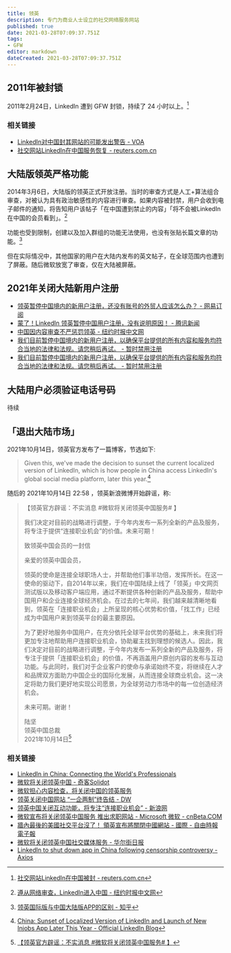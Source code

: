 ```yaml
---
title: 领英
description: 专门为商业人士设立的社交网络服务网站
published: true
date: 2021-03-28T07:09:37.751Z
tags: 
- GFW
editor: markdown
dateCreated: 2021-03-28T07:09:37.751Z
---
```


## 2011年被封锁

2011年2月24日，LinkedIn 遭到 GFW 封锁，持续了 24 小时以上。[^licbanri]

[^licbanri]: [社交网站LinkedIn在中国被封 - reuters.com.cn](https://web.archive.org/web/20110226001517/http://cn.reuters.com/article/CNTopGenNews/idCNCHINA-3861820110225)

### 相关链接

+ [LinkedIn对中国封其网站的可能发出警告 - VOA](https://web.archive.org/web/20150217011619/http://www.voachinese.com/content/article-20110314-linkedin-includes-china-blockage-as-new-risk-in-prospectus-117925584/779275.html)
+ [社交网站LinkedIn在中国服务恢复 - reuters.com.cn](https://web.archive.org/web/20110301015809/http://cn.reuters.com/article/CNTopGenNews/idCNCHINA-3869020110228)

## 大陆版领英严格功能

2014年3月6日，大陆版的领英正式开放注册。当时的审查方式是人工+算法组合审查，对被认为具有政治敏感性的内容进行审查。如果内容被封禁，用户会收到电子邮件的通知，将告知用户该帖子「在中国遭到禁止的内容」「将不会被LinkedIn在中国的会员看到」。[^c09chinasocial]

[^c09chinasocial]: [遵从网络审查，LinkedIn进入中国 - 纽约时报中文网](https://web.archive.org/web/20191005152317/https://cn.nytimes.com/business/20141009/c09chinasocial/)

功能也受到限制，创建以及加入群组的功能无法使用，也没有张贴长篇文章的功能。[^66568986]

[^66568986]: [领英国际版与中国大陆版APP的区别 - 知乎](https://web.archive.org/web/20211015024538/https://zhuanlan.zhihu.com/p/66568986)

但在实际情况中，其他国家的用户在大陆内发布的英文帖子，在全球范围内也遭到了屏蔽。随后微软放宽了审查，仅在大陆被屏蔽。

## 2021年关闭大陆新用户注册

+ [领英暂停中国境内的新用户注册，还没有账号的外贸人应该怎么办？ - 网易订阅](https://archive.is/6hRF2 "https://www.163.com/dy/article/G4VGHP520524QMML.html")
+ [蒙了！LinkedIn 领英暂停中国用户注册，没有说明原因！ - 腾讯新闻](https://archive.is/asvIO "https://new.qq.com/omn/20210313/20210313A0B35Q00.html")
+ [中国因内容审查不严惩罚领英 - 纽约时报中文网](https://web.archive.org/web/20210324184643/https://cn.nytimes.com/technology/20210319/china-linkedin-censorship/)
+ [我们目前暂停中国境内的新用户注册，以确保平台提供的所有内容和服务均符合当地的法律和法规。请您稍后再试。 - 暂时禁用注册](https://archive.is/3zj2Q)
+ [我们目前暂停中国境内的新用户注册，以确保平台提供的所有内容和服务均符合当地的法律和法规。请您稍后再试。 - 暂时禁用注册](https://web.archive.org/web/20210328064347/https://cn.linkedin.com/legal/l/registration-temporarily-disabled)

## 大陆用户必须验证电话号码

待续

## 「退出大陆市场」

2021年10月14日，领英官方发布了一篇博客，节选如下:

> Given this, we've made the decision to sunset the current localized version of LinkedIn, which is how people in China access LinkedIn's global social media platform, later this year.[^rcl]

[^rcl]: [China: Sunset of Localized Version of LinkedIn and Launch of New Injobs App Later This Year - Official LinkedIn Blog](https://web.archive.org/web/20211015024104/https://blog.linkedin.com/2021/october/14/china-sunset-of-localized-version-of-linkedin-and-launch-of-new-injobs-app)

随后的 2021年10月14日 22:58 ，领英新浪微博开始辟谣，称:

> 【领英官方辟谣：不实消息 \#微软将关闭领英中国服务# 】
>
> 我们决定对目前的战略进行调整，于今年内发布一系列全新的产品及服务，将专注于提供“连接职业机会”的价值。未来可期！
>
> 致领英中国会员的一封信
>
> 亲爱的领英中国会员，
>
> 领英的使命是连接全球职场人士，并帮助他们事半功倍，发挥所长。在这一使命的驱动下，自2014年以来，我们在中国陆续上线了「领英」中文网页测试版以及移动客户端应用，通过不断提供各种创新的产品及服务，帮助中国用户和企业连接全球经济机会。在过去的七年间，我们越来越清晰地看到，领英在「连接职业机会」上所呈现的核心优势和价值，「找工作」已经成为中国用户来到领英平台的最主要原因。
>
> 为了更好地服务中国用户，在充分依托全球平台优势的基础上，未来我们将更加专注地帮助用户连接职业机会，协助雇主找到理想的候选人。因此，我们决定对目前的战略进行调整，于今年内发布一系列全新的产品及服务，将专注于提供「连接职业机会」的价值，不再涵盖用户原创内容的发布与互动功能。与此同时，我们对于企业客户的使命与承诺始终不变，将继续在人才和品牌双方面助力中国企业的国际化发展，从而连接全球商业机会。这一决定将助力我们更好地实现公司愿景，为全球劳动力市场中的每一位创造经济机会。
>
> 未来可期。谢谢！
>
> 陆坚<br>
> 领英中国总裁<br>
> 2021年10月14日[^KCK4HbxAQ]

[^KCK4HbxAQ]: [【领英官方辟谣：不实消息 \#微软将关闭领英中国服务# 】](https://www.weibo.com/3705837112/KCK4HbxAQ)

### 相关链接

+ [LinkedIn in China: Connecting the World's Professionals](https://web.archive.org/web/20210606085410/https://www.linkedin.com/pulse/20140224235450-22330283-linkedin-in-china-connecting-the-world-s-professionals/)
+ [微软将关闭领英中国 - 奇客Solidot](https://web.archive.org/web/20211015024418/https://www.solidot.org/story?sid=69241)
+ [微软担心内容检查，将关闭中国的领英服务](https://web.archive.org/web/20211015022014/https://www.voachinese.com/a/linkedin-to-close-in-china-20211014/6270974.html)
+ [领英关闭中国网站 “一企两制”终告结 - DW](https://web.archive.org/web/20211015022124/https://www.dw.com/zh/领英关闭中国网站-一企两制终告结/a-59512205)
+ [领英中国关闭互动功能，将专注“连接职业机会” - 新浪网](https://web.archive.org/web/20211015022142/https://finance.sina.com.cn/tech/2021-10-14/doc-iktzscyx9717218.shtml)
+ [微软宣布将关闭领英中国服务 推出求职网站 - Microsoft 微软 - cnBeta.COM](https://web.archive.org/web/20211015022057/https://www.cnbeta.com/articles/tech/1190489.htm)
+ [牆內最後的美國社交平台沒了！ 領英宣布將關閉中國網站 - 國際 - 自由時報電子報](https://web.archive.org/web/20211015025024/https://news.ltn.com.tw/news/world/breakingnews/3704544)
+ [微软将关闭领英中国社交媒体服务 - 华尔街日报](https://web.archive.org/web/20211015022002/https://cn.wsj.com/articles/微软将关闭领英中国业务-改提供一般招聘网站服务-11634254510)
+ [LinkedIn to shut down app in China following censorship controversy - Axios](https://web.archive.org/web/20211015023753/https://www.axios.com/linkedin-china-new-app-censorship-controversy-9218df4d-3119-45b0-9516-ac8a65512bbc.html)
